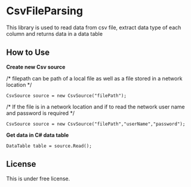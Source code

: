 # CsvFileParsing

This library is used to read data from csv file, extract data type of each column and returns data in a data table


## How to Use ##

**Create new Csv source**


/* filepath can be path of a local file as well as a file stored in a network location */


`CsvSource source = new CsvSource("filePath");`

/* If the file is in a network location and if to read the network user name and password is required */


`CsvSource source = new CsvSource("filePath","userName","password");`

**Get data in C# data table**


`DataTable table = source.Read();`


## License ##
This is under free license.
